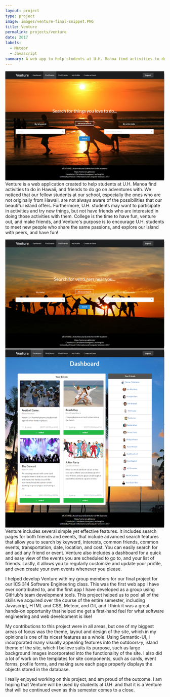 ```yaml
---
layout: project
type: project
image: images/venture-final-snippet.PNG
title: Venture
permalink: projects/venture
date: 2017
labels:
  - Meteor
  - Javascript
summary: A web app to help students at U.H. Manoa find activities to do in Hawaii.
---
```


<div style="float: right;">
<img class="ui image" src="../images/venture-final-event-search.png">
</div>

Venture is a web application created to help students at U.H. Manoa find activities to do in Hawaii, and friends to do go on adventures with. We noticed that our fellow students at our school, especially the ones who are not originally from Hawaii, are not always aware of the possibilities that our beautiful island offers. Furthermore, U.H. students may want to participate in activities and try new things, but not have friends who are interested in doing those activities with them. College is the time to have fun, venture out, and make friends, and Venture's purpose is to encourage U.H. students to meet new people who share the same passions, and explore our island with peers, and have fun!

<div style="float: right;">
<img class="ui medium right floated image" src="../images/venture-final-friend-search.png">
<img class="ui medium right floated image" src="../images/venture-final-dashboard-2.png">
</div>

Venture includes several simple yet effective features. It includes search pages for both friends and events, that include advanced search features that allow you to search by keyword, interests, common friends, common events, transportation, date, location, and cost. You can easily search for and add any friend or event. Venture also includes a dashboard for a quick and easy view of the events you are scheduled to go to, and your list of friends. Lastly, it allows you to regularly customize and update your profile, and even create your own events whenever you please.

I helped develop Venture with my group members for our final project for our ICS 314 Software Engineering class. This was the first web app I have ever contributed to, and the first app I have developed as a group using GitHub's team development tools. This project helped us to pool all of the skills we acquired over the course of the entire semester, including Javascript, HTML and CSS, Meteor, and Git, and I think it was a great hands-on opportunity that helped me get a first-hand feel for what software engineering and web development is like!

My contributions to this project were in all areas, but one of my biggest areas of focus was the theme, layout and design of the site, which in my opinions is one of its nicest features as a whole. Using Semantic-UI, I incorporated many visually appealing features into the outdoors-y, island theme of the site, which I believe suits its purpose, such as large background images incorporated into the functionality of the site. I also did a lot of work on the templates for site components, such as cards, event forms, profile forms, and making sure each page properly displays the objects stored in the database.

I really enjoyed working on this project, and am proud of the outcome. I am hoping that Venture will be used by students at U.H. and that it is a Venture that will be continued even as this semester comes to a close.
